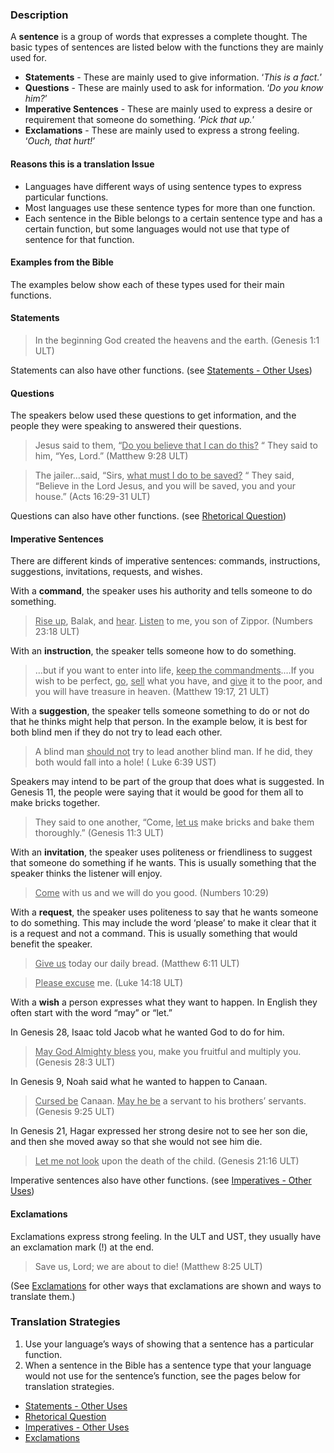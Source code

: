 

### Description

A **sentence** is a group of words that expresses a complete thought. The basic types of sentences are listed below with the functions they are mainly used for.

* **Statements** - These are mainly used to give information. ‘_This is a fact._’
* **Questions** - These are mainly used to ask for information. ‘_Do you know him?_’
* **Imperative Sentences** - These are mainly used to express a desire or requirement that someone do something. ‘_Pick that up._’
* **Exclamations** - These are mainly used to express a strong feeling. ‘_Ouch, that hurt!_’


#### Reasons this is a translation Issue

* Languages have different ways of using sentence types to express particular functions.
* Most languages use these sentence types for more than one function.
* Each sentence in the Bible belongs to a certain sentence type and has a certain function, but some languages would not use that type of sentence for that function.

#### Examples from the Bible

The examples below show each of these types used for their main functions.

#### Statements

> In the beginning God created the heavens and the earth. (Genesis 1:1 ULT)

Statements can also have other functions. (see [Statements - Other Uses](../figs-declarative/01.md))

#### Questions

The speakers below used these questions to get information, and the people they were speaking to answered their questions.

<blockquote> Jesus said to them, “<u>Do you believe that I can do this?</u> “ They said to him, “Yes, Lord.” (Matthew 9:28 ULT) </blockquote> 

<blockquote> The jailer…said, “Sirs, <u>what must I do to be saved?</u> “ They said, “Believe in the Lord Jesus, and you will be saved, you and your house.” (Acts 16:29-31 ULT)</blockquote> 

Questions can also have other functions. (see [Rhetorical Question](../figs-rquestion/01.md))

#### Imperative Sentences

There are different kinds of imperative sentences: commands, instructions, suggestions, invitations, requests, and wishes.

With a **command**, the speaker uses his authority and tells someone to do something.
> <u>Rise up</u>, Balak, and <u>hear</u>. <u>Listen</u> to me, you son of Zippor. (Numbers 23:18 ULT)

With an **instruction**, the speaker tells someone how to do something.
> …but if you want to enter into life, <u>keep the commandments</u>.…If you wish to be perfect, <u>go</u>, <u>sell</u> what you have, and <u>give</u> it to the poor, and you will have treasure in heaven. (Matthew 19:17, 21 ULT)

With a **suggestion**, the speaker tells someone something to do or not do that he thinks might help that person. In the example below, it is best for both blind men if they do not try to lead each other.

> A blind man <u>should not</u> try to lead another blind man. If he did, they both would fall into a hole! ( Luke 6:39 UST)

Speakers may intend to be part of the group that does what is suggested. In Genesis 11, the people were saying that it would be good for them all to make bricks together.
> They said to one another, “Come, <u>let us</u> make bricks and bake them thoroughly.” (Genesis 11:3 ULT)

With an **invitation**, the speaker uses politeness or friendliness to suggest that someone do something if he wants. This is usually something that the speaker thinks the listener will enjoy.
> <u>Come</u> with us and we will do you good. (Numbers 10:29)

With a **request**, the speaker uses politeness to say that he wants someone to do something. This may include the word ‘please’ to make it clear that it is a request and not a command. This is usually something that would benefit the speaker.
<blockquote> <u>Give us</u> today our daily bread. (Matthew 6:11 ULT)  </blockquote> 

<blockquote> <u>Please excuse</u> me. (Luke 14:18 ULT)</blockquote> 

With a **wish** a person expresses what they want to happen. In English they often start with the word “may” or “let.”

In Genesis 28, Isaac told Jacob what he wanted God to do for him.
> <u>May God Almighty bless</u> you, make you fruitful and multiply you. (Genesis 28:3 ULT)

In Genesis 9, Noah said what he wanted to happen to Canaan.
> <u>Cursed be</u> Canaan. <u>May he be</u> a servant to his brothers’ servants. (Genesis 9:25 ULT)

In Genesis 21, Hagar expressed her strong desire not to see her son die, and then she moved away so that she would not see him die.
> <u>Let me not look</u> upon the death of the child. (Genesis 21:16 ULT)

Imperative sentences also have other functions. (see [Imperatives - Other Uses](../figs-imperative/01.md))

#### Exclamations

Exclamations express strong feeling. In the ULT and UST, they usually have an exclamation mark (!) at the end.
> Save us, Lord; we are about to die! (Matthew 8:25 ULT)

(See [Exclamations](../figs-exclamations/01.md) for other ways that exclamations are shown and ways to translate them.)

### Translation Strategies

1. Use your language’s ways of showing that a sentence has a particular function.
1. When a sentence in the Bible has a sentence type that your language would not use for the sentence’s function, see the pages below for translation strategies.

* [Statements - Other Uses](../figs-declarative/01.md)
* [Rhetorical Question](../figs-rquestion/01.md)
* [Imperatives - Other Uses](../figs-imperative/01.md)
* [Exclamations](../figs-exclamations/01.md)

